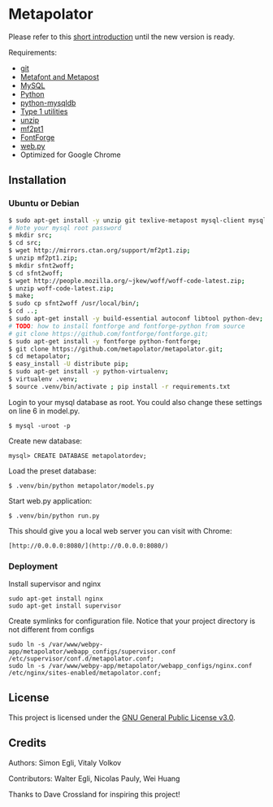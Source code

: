 Metapolator
==============

Please refer to this [short introduction](http://metapolator.com/about) until the new version is ready.

Requirements: 

- [git](http://git-scm.org)
- [Metafont and Metapost](http://www.tug.org/)
- [MySQL](http://dev.mysql.com/downloads/mysql/)
- [Python](http://www.python.org/)
- [python-mysqldb](http://sourceforge.net/projects/mysql-python/)
- [Type 1 utilities](http://www.lcdf.org/type/#t1utils)
- [unzip](http://en.wikipedia.org/wiki/Zip_%28file_format%29)
- [mf2pt1](http://www.ctan.org/tex-archive/support/mf2pt1)
- [FontForge](http://sourceforge.net/projects/fontforge/files/fontforge-source/)
- [web.py](http://webpy.org/)
- Optimized for Google Chrome


## Installation

### Ubuntu or Debian

```sh
$ sudo apt-get install -y unzip git texlive-metapost mysql-client mysql-server libmysqlclient-dev t1utils libffi-dev libevent-dev libxml2-dev libxslt-dev;
# Note your mysql root password
$ mkdir src;
$ cd src;
$ wget http://mirrors.ctan.org/support/mf2pt1.zip;
$ unzip mf2pt1.zip;
$ mkdir sfnt2woff;
$ cd sfnt2woff;
$ wget http://people.mozilla.org/~jkew/woff/woff-code-latest.zip;
$ unzip woff-code-latest.zip;
$ make;
$ sudo cp sfnt2woff /usr/local/bin/;
$ cd ..;
$ sudo apt-get install -y build-essential autoconf libtool python-dev;
# TODO: how to install fontforge and fontforge-python from source
# git clone https://github.com/fontforge/fontforge.git;
$ sudo apt-get install -y fontforge python-fontforge;
$ git clone https://github.com/metapolator/metapolator.git;
$ cd metapolator;
$ easy_install -U distribute pip;
$ sudo apt-get install -y python-virtualenv;
$ virtualenv .venv;
$ source .venv/bin/activate ; pip install -r requirements.txt
```

Login to your mysql database as root. You could also change these settings on line 6 in model.py.

```
$ mysql -uroot -p
```

Create new database:

```
mysql> CREATE DATABASE metapolatordev;
```

Load the preset database:

```
$ .venv/bin/python metapolator/models.py
```

Start web.py application:

```
$ .venv/bin/python run.py
```

This should give you a local web server you can visit with Chrome:

```
[http://0.0.0.0:8080/](http://0.0.0.0:8080/)
```

### Deployment

Install supervisor and nginx

```
sudo apt-get install nginx
sudo apt-get install supervisor
```

Create symlinks for configuration file. Notice that your project directory is not different from configs

```
sudo ln -s /var/www/webpy-app/metapolator/webapp_configs/supervisor.conf /etc/supervisor/conf.d/metapolator.conf;
sudo ln -s /var/www/webpy-app/metapolator/webapp_configs/nginx.conf /etc/nginx/sites-enabled/metapolator.conf;
```

## License

This project is licensed under the [GNU General Public License v3.0](http://www.gnu.org/copyleft/gpl.html).

## Credits

Authors: Simon Egli, Vitaly Volkov

Contributors: Walter Egli, Nicolas Pauly, Wei Huang

Thanks to Dave Crossland for inspiring this project!